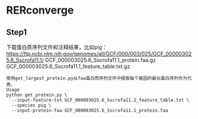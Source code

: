 # RERconverge
## Step1 
下载蛋白质序列文件和注释结果，比如pig：https://ftp.ncbi.nlm.nih.gov/genomes/all/GCF/000/003/025/GCF_000003025.6_Sscrofa11.1/ 
GCF_000003025.6_Sscrofa11.1_protein.faa.gz  
GCF_000003025.6_Sscrofa11.1_feature_table.txt.gz  

```
使用get_largest_protein.py从faa蛋白质序列文件中提取每个基因的最长蛋白序列作为代表。
Usage
python get_protein.py \
  --input-feature-txt GCF_000003025.6_Sscrofa11.1_feature_table.txt \
  --species pig \
  --input-protein-faa GCF_000003025.6_Sscrofa11.1_protein.faa
```
